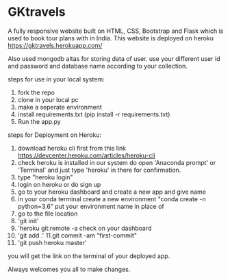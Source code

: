 # GKtravels
A fully responsive website built on HTML, CSS, Bootstrap and Flask which is used to book tour plans with in India.
This website is deployed on heroku https://gktravels.herokuapp.com/

Also used mongodb altas for storing data of user. use your different user id and password and database name according to your collection.

steps for use in your local system:

  1. fork the repo
  2. clone in your local pc
  3. make a seperate environment
  4. install requirements.txt (pip install -r requirements.txt)
  5. Run the app.py

steps for Deployment on Heroku:

  1. download heroku cli first from this link https://devcenter.heroku.com/articles/heroku-cli
  2. check heroku is installed in our system do open 'Anaconda prompt' or 'Terminal' and just type 'heroku' in there for confirmation.
  3. type "heroku login"
  4. login on heroku or do sign up
  5. go to your heroku dashboard and create a new app and give name
  6. in your conda terminal create a new environment "conda create -n python=3.6" put your environment name in place of
  7. go to the file location
  8. 'git init'
  9. 'heroku git:remote -a check on your dashboard
  10. 'git add .'
  11.git commit -am "first-commit"
  12. 'git push heroku master'
  
you will get the link on the terminal of your deployed app.

Always welcomes you all to make changes.
